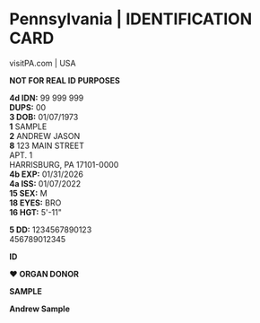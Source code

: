 # Pennsylvania | IDENTIFICATION CARD

visitPA.com | USA

**NOT FOR REAL ID PURPOSES**

**4d IDN:** 99 999 999  
**DUPS:** 00  
**3 DOB:** 01/07/1973  
**1** SAMPLE  
**2** ANDREW JASON  
**8** 123 MAIN STREET  
APT. 1  
HARRISBURG, PA 17101-0000  
**4b EXP:** 01/31/2026  
**4a ISS:** 01/07/2022  
**15 SEX:** M  
**18 EYES:** BRO  
**16 HGT:** 5'-11"

**5 DD:** 1234567890123  
456789012345

**ID**

**❤️ ORGAN DONOR**

**SAMPLE**

**Andrew Sample**
